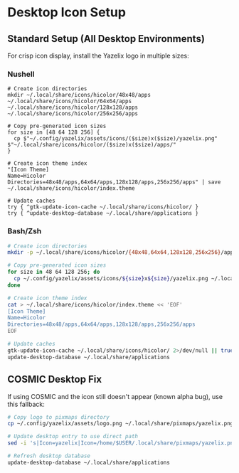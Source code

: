 # Desktop Icon Setup

## Standard Setup (All Desktop Environments)

For crisp icon display, install the Yazelix logo in multiple sizes:

### Nushell
```nu
# Create icon directories
mkdir ~/.local/share/icons/hicolor/48x48/apps ~/.local/share/icons/hicolor/64x64/apps ~/.local/share/icons/hicolor/128x128/apps ~/.local/share/icons/hicolor/256x256/apps

# Copy pre-generated icon sizes
for size in [48 64 128 256] {
  cp $"~/.config/yazelix/assets/icons/($size)x($size)/yazelix.png" $"~/.local/share/icons/hicolor/($size)x($size)/apps/"
}

# Create icon theme index
"[Icon Theme]
Name=Hicolor
Directories=48x48/apps,64x64/apps,128x128/apps,256x256/apps" | save ~/.local/share/icons/hicolor/index.theme

# Update caches
try { ^gtk-update-icon-cache ~/.local/share/icons/hicolor/ }
try { ^update-desktop-database ~/.local/share/applications }
```

### Bash/Zsh
```bash
# Create icon directories
mkdir -p ~/.local/share/icons/hicolor/{48x48,64x64,128x128,256x256}/apps

# Copy pre-generated icon sizes
for size in 48 64 128 256; do
  cp ~/.config/yazelix/assets/icons/${size}x${size}/yazelix.png ~/.local/share/icons/hicolor/${size}x${size}/apps/
done

# Create icon theme index
cat > ~/.local/share/icons/hicolor/index.theme << 'EOF'
[Icon Theme]
Name=Hicolor
Directories=48x48/apps,64x64/apps,128x128/apps,256x256/apps
EOF

# Update caches
gtk-update-icon-cache ~/.local/share/icons/hicolor/ 2>/dev/null || true
update-desktop-database ~/.local/share/applications
```

## COSMIC Desktop Fix

If using COSMIC and the icon still doesn't appear (known alpha bug), use this fallback:

```bash
# Copy logo to pixmaps directory
cp ~/.config/yazelix/assets/logo.png ~/.local/share/pixmaps/yazelix.png

# Update desktop entry to use direct path
sed -i 's|Icon=yazelix|Icon=/home/$USER/.local/share/pixmaps/yazelix.png|' ~/.local/share/applications/yazelix.desktop

# Refresh desktop database
update-desktop-database ~/.local/share/applications
```
